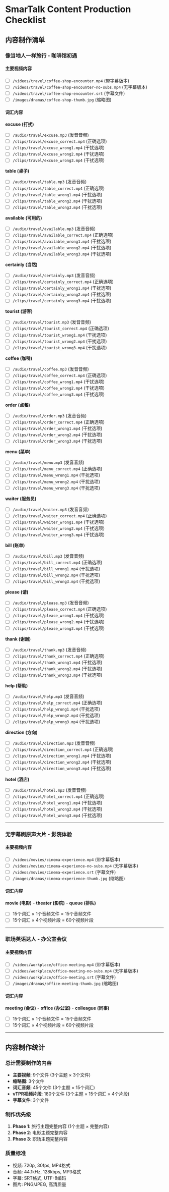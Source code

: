 # SmarTalk Content Production Checklist

## 内容制作清单

### 像当地人一样旅行 - 咖啡馆初遇

#### 主要视频内容
- [ ] `/videos/travel/coffee-shop-encounter.mp4` (带字幕版本)
- [ ] `/videos/travel/coffee-shop-encounter-no-subs.mp4` (无字幕版本)
- [ ] `/videos/travel/coffee-shop-encounter.srt` (字幕文件)
- [ ] `/images/dramas/coffee-shop-thumb.jpg` (缩略图)

#### 词汇内容

**excuse (打扰)**
- [ ] `/audio/travel/excuse.mp3` (发音音频)
- [ ] `/clips/travel/excuse_correct.mp4` (正确选项)
- [ ] `/clips/travel/excuse_wrong1.mp4` (干扰选项)
- [ ] `/clips/travel/excuse_wrong2.mp4` (干扰选项)
- [ ] `/clips/travel/excuse_wrong3.mp4` (干扰选项)

**table (桌子)**
- [ ] `/audio/travel/table.mp3` (发音音频)
- [ ] `/clips/travel/table_correct.mp4` (正确选项)
- [ ] `/clips/travel/table_wrong1.mp4` (干扰选项)
- [ ] `/clips/travel/table_wrong2.mp4` (干扰选项)
- [ ] `/clips/travel/table_wrong3.mp4` (干扰选项)

**available (可用的)**
- [ ] `/audio/travel/available.mp3` (发音音频)
- [ ] `/clips/travel/available_correct.mp4` (正确选项)
- [ ] `/clips/travel/available_wrong1.mp4` (干扰选项)
- [ ] `/clips/travel/available_wrong2.mp4` (干扰选项)
- [ ] `/clips/travel/available_wrong3.mp4` (干扰选项)

**certainly (当然)**
- [ ] `/audio/travel/certainly.mp3` (发音音频)
- [ ] `/clips/travel/certainly_correct.mp4` (正确选项)
- [ ] `/clips/travel/certainly_wrong1.mp4` (干扰选项)
- [ ] `/clips/travel/certainly_wrong2.mp4` (干扰选项)
- [ ] `/clips/travel/certainly_wrong3.mp4` (干扰选项)

**tourist (游客)**
- [ ] `/audio/travel/tourist.mp3` (发音音频)
- [ ] `/clips/travel/tourist_correct.mp4` (正确选项)
- [ ] `/clips/travel/tourist_wrong1.mp4` (干扰选项)
- [ ] `/clips/travel/tourist_wrong2.mp4` (干扰选项)
- [ ] `/clips/travel/tourist_wrong3.mp4` (干扰选项)

**coffee (咖啡)**
- [ ] `/audio/travel/coffee.mp3` (发音音频)
- [ ] `/clips/travel/coffee_correct.mp4` (正确选项)
- [ ] `/clips/travel/coffee_wrong1.mp4` (干扰选项)
- [ ] `/clips/travel/coffee_wrong2.mp4` (干扰选项)
- [ ] `/clips/travel/coffee_wrong3.mp4` (干扰选项)

**order (点餐)**
- [ ] `/audio/travel/order.mp3` (发音音频)
- [ ] `/clips/travel/order_correct.mp4` (正确选项)
- [ ] `/clips/travel/order_wrong1.mp4` (干扰选项)
- [ ] `/clips/travel/order_wrong2.mp4` (干扰选项)
- [ ] `/clips/travel/order_wrong3.mp4` (干扰选项)

**menu (菜单)**
- [ ] `/audio/travel/menu.mp3` (发音音频)
- [ ] `/clips/travel/menu_correct.mp4` (正确选项)
- [ ] `/clips/travel/menu_wrong1.mp4` (干扰选项)
- [ ] `/clips/travel/menu_wrong2.mp4` (干扰选项)
- [ ] `/clips/travel/menu_wrong3.mp4` (干扰选项)

**waiter (服务员)**
- [ ] `/audio/travel/waiter.mp3` (发音音频)
- [ ] `/clips/travel/waiter_correct.mp4` (正确选项)
- [ ] `/clips/travel/waiter_wrong1.mp4` (干扰选项)
- [ ] `/clips/travel/waiter_wrong2.mp4` (干扰选项)
- [ ] `/clips/travel/waiter_wrong3.mp4` (干扰选项)

**bill (账单)**
- [ ] `/audio/travel/bill.mp3` (发音音频)
- [ ] `/clips/travel/bill_correct.mp4` (正确选项)
- [ ] `/clips/travel/bill_wrong1.mp4` (干扰选项)
- [ ] `/clips/travel/bill_wrong2.mp4` (干扰选项)
- [ ] `/clips/travel/bill_wrong3.mp4` (干扰选项)

**please (请)**
- [ ] `/audio/travel/please.mp3` (发音音频)
- [ ] `/clips/travel/please_correct.mp4` (正确选项)
- [ ] `/clips/travel/please_wrong1.mp4` (干扰选项)
- [ ] `/clips/travel/please_wrong2.mp4` (干扰选项)
- [ ] `/clips/travel/please_wrong3.mp4` (干扰选项)

**thank (谢谢)**
- [ ] `/audio/travel/thank.mp3` (发音音频)
- [ ] `/clips/travel/thank_correct.mp4` (正确选项)
- [ ] `/clips/travel/thank_wrong1.mp4` (干扰选项)
- [ ] `/clips/travel/thank_wrong2.mp4` (干扰选项)
- [ ] `/clips/travel/thank_wrong3.mp4` (干扰选项)

**help (帮助)**
- [ ] `/audio/travel/help.mp3` (发音音频)
- [ ] `/clips/travel/help_correct.mp4` (正确选项)
- [ ] `/clips/travel/help_wrong1.mp4` (干扰选项)
- [ ] `/clips/travel/help_wrong2.mp4` (干扰选项)
- [ ] `/clips/travel/help_wrong3.mp4` (干扰选项)

**direction (方向)**
- [ ] `/audio/travel/direction.mp3` (发音音频)
- [ ] `/clips/travel/direction_correct.mp4` (正确选项)
- [ ] `/clips/travel/direction_wrong1.mp4` (干扰选项)
- [ ] `/clips/travel/direction_wrong2.mp4` (干扰选项)
- [ ] `/clips/travel/direction_wrong3.mp4` (干扰选项)

**hotel (酒店)**
- [ ] `/audio/travel/hotel.mp3` (发音音频)
- [ ] `/clips/travel/hotel_correct.mp4` (正确选项)
- [ ] `/clips/travel/hotel_wrong1.mp4` (干扰选项)
- [ ] `/clips/travel/hotel_wrong2.mp4` (干扰选项)
- [ ] `/clips/travel/hotel_wrong3.mp4` (干扰选项)

---

### 无字幕刷原声大片 - 影院体验

#### 主要视频内容
- [ ] `/videos/movies/cinema-experience.mp4` (带字幕版本)
- [ ] `/videos/movies/cinema-experience-no-subs.mp4` (无字幕版本)
- [ ] `/videos/movies/cinema-experience.srt` (字幕文件)
- [ ] `/images/dramas/cinema-experience-thumb.jpg` (缩略图)

#### 词汇内容

**movie (电影)** - **theater (影院)** - **queue (排队)**
- [ ] 15个词汇 × 1个音频文件 = 15个音频文件
- [ ] 15个词汇 × 4个视频片段 = 60个视频片段

---

### 职场英语达人 - 办公室会议

#### 主要视频内容
- [ ] `/videos/workplace/office-meeting.mp4` (带字幕版本)
- [ ] `/videos/workplace/office-meeting-no-subs.mp4` (无字幕版本)
- [ ] `/videos/workplace/office-meeting.srt` (字幕文件)
- [ ] `/images/dramas/office-meeting-thumb.jpg` (缩略图)

#### 词汇内容

**meeting (会议)** - **office (办公室)** - **colleague (同事)**
- [ ] 15个词汇 × 1个音频文件 = 15个音频文件
- [ ] 15个词汇 × 4个视频片段 = 60个视频片段

---

## 内容制作统计

### 总计需要制作的内容
- **主要视频**: 9个文件 (3个主题 × 3个文件)
- **缩略图**: 3个文件
- **词汇音频**: 45个文件 (3个主题 × 15个词汇)
- **vTPR视频片段**: 180个文件 (3个主题 × 15个词汇 × 4个片段)
- **字幕文件**: 3个文件

### 制作优先级
1. **Phase 1**: 旅行主题完整内容 (1个主题 × 完整内容)
2. **Phase 2**: 电影主题完整内容
3. **Phase 3**: 职场主题完整内容

### 质量标准
- 视频: 720p, 30fps, MP4格式
- 音频: 44.1kHz, 128kbps, MP3格式
- 字幕: SRT格式, UTF-8编码
- 图片: PNG/JPEG, 高清质量
